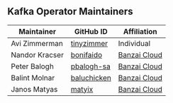 ## Kafka Operator Maintainers

| Maintainer | GitHub ID | Affiliation |
| ---------- | --------- | ----------- |
| Avi Zimmerman | [tinyzimmer](https://github.com/tinyzimmer) | Individual |
| Nandor Kracser  | [bonifaido](https://github.com/bonifaido) | [Banzai Cloud](https://banzaicloud.com) |
| Peter Balogh | [pbalogh-sa](https://github.com/pbalogh-sa) | [Banzai Cloud](https://banzaicloud.com) |
| Balint Molnar | [baluchicken](https://github.com/baluchicken) | [Banzai Cloud](https://banzaicloud.com) |
| Janos Matyas | [matyix](https://github.com/matyix) | [Banzai Cloud](https://banzaicloud.com) |
